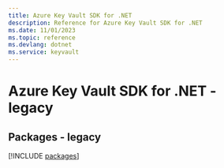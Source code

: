 ```yaml
---
title: Azure Key Vault SDK for .NET
description: Reference for Azure Key Vault SDK for .NET
ms.date: 11/01/2023
ms.topic: reference
ms.devlang: dotnet
ms.service: keyvault
---
```

# Azure Key Vault SDK for .NET - legacy
## Packages - legacy
[!INCLUDE [packages](key-vault-index.md)]